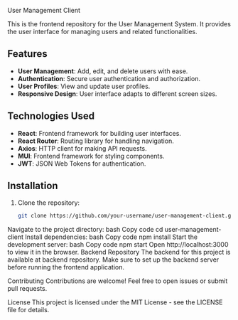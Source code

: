 User Management Client

This is the frontend repository for the User Management System. It provides the user interface for managing users and related functionalities.

## Features

- **User Management**: Add, edit, and delete users with ease.
- **Authentication**: Secure user authentication and authorization.
- **User Profiles**: View and update user profiles.
- **Responsive Design**: User interface adapts to different screen sizes.

## Technologies Used

- **React**: Frontend framework for building user interfaces.
- **React Router**: Routing library for handling navigation.
- **Axios**: HTTP client for making API requests.
- **MUI**: Frontend framework for styling components.
- **JWT**: JSON Web Tokens for authentication.

## Installation

1. Clone the repository:
   ```bash
   git clone https://github.com/your-username/user-management-client.git
Navigate to the project directory:
bash
Copy code
cd user-management-client
Install dependencies:
bash
Copy code
npm install
Start the development server:
bash
Copy code
npm start
Open http://localhost:3000 to view it in the browser.
Backend Repository
The backend for this project is available at backend repository. Make sure to set up the backend server before running the frontend application.

Contributing
Contributions are welcome! Feel free to open issues or submit pull requests.

License
This project is licensed under the MIT License - see the LICENSE file for details.
